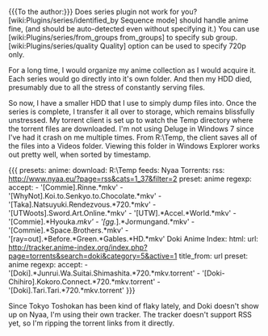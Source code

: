 {{{To the author:}}} Does series plugin not work for you? [wiki:Plugins/series/identified_by Sequence mode] should handle anime fine, (and should be auto-detected even without specifying it.) You can use [wiki:Plugins/series/from_groups from_groups] to specify sub group. [wiki:Plugins/series/quality Quality] option can be used to specify 720p only.

For a long time, I would organize my anime collection as I would acquire it.  Each series would go directly into it's own folder.  And then my HDD died, presumably due to all the stress of constantly serving files.

So now, I have a smaller HDD that I use to simply dump files into.  Once the series is complete, I transfer it all over to storage, which remains blissfully unstressed.  My torrent client is set up to watch the Temp directory where the torrent files are downloaded.  I'm not using Deluge in Windows 7 since I've had it crash on me multiple times.  From R:\Temp, the client saves all of the files into a Videos folder.  Viewing this folder in Windows Explorer works out pretty well, when sorted by timestamp.

{{{
presets:
    anime:
        download: R:\Temp
feeds:
    Nyaa Torrents:
        rss: http://www.nyaa.eu/?page=rss&cats=1_37&filter=2
        preset: anime
        regexp:
            accept:
                - '\[Commie\].Rinne.*mkv'
                - '\[WhyNot\].Koi.to.Senkyo.to.Chocolate.*mkv'
                - '\[Taka\].Natsuyuki.Rendezvous.*720.*mkv'
                - '\[UTWoots\].Sword.Art.Online.*mkv'
                - '\[UTW\].*Accel.*World.*mkv'
                - '\[Commie\].*Hyouka.*mkv'
                - '\[gg.*\].*Jormungand.*mkv'
                - '\[Commie\].*Space.Brothers.*mkv'
                - '\[ray=out\].*Before.*Green.*Gables.*HD.*mkv'
    Doki Anime Index:
        html: 
            url: http://tracker.anime-index.org/index.php?page=torrents&search=doki&category=5&active=1
            title_from: url
        preset: anime
        regexp:
            accept:
                - '\[Doki\].*Junrui.Wa.Suitai.Shimashita.*720.*mkv.torrent'
                - '\[Doki-Chihiro\].Kokoro.Connect.*720.*mkv.torrent'
                - '\[Doki\].Tari.Tari.*720.*mkv.torrent'
}}}

Since Tokyo Toshokan has been kind of flaky lately, and Doki doesn't show up on Nyaa, I'm using their own tracker.  The tracker doesn't support RSS yet, so I'm ripping the torrent links from it directly.
